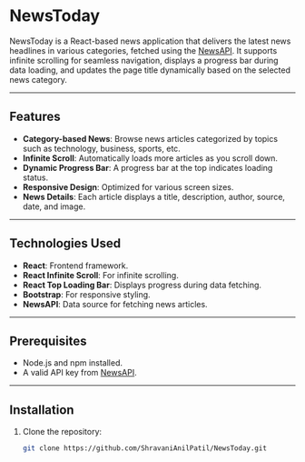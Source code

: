 # NewsToday

NewsToday is a React-based news application that delivers the latest news headlines in various categories, fetched using the [NewsAPI](https://newsapi.org). It supports infinite scrolling for seamless navigation, displays a progress bar during data loading, and updates the page title dynamically based on the selected news category.

---

## Features

- **Category-based News**: Browse news articles categorized by topics such as technology, business, sports, etc.
- **Infinite Scroll**: Automatically loads more articles as you scroll down.
- **Dynamic Progress Bar**: A progress bar at the top indicates loading status.
- **Responsive Design**: Optimized for various screen sizes.
- **News Details**: Each article displays a title, description, author, source, date, and image.

---

## Technologies Used

- **React**: Frontend framework.
- **React Infinite Scroll**: For infinite scrolling.
- **React Top Loading Bar**: Displays progress during data fetching.
- **Bootstrap**: For responsive styling.
- **NewsAPI**: Data source for fetching news articles.

---

## Prerequisites

- Node.js and npm installed.
- A valid API key from [NewsAPI](https://newsapi.org/register).

---

## Installation

1. Clone the repository:
   ```bash
   git clone https://github.com/ShravaniAnilPatil/NewsToday.git
